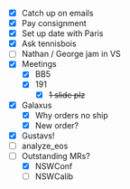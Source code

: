 - [x] Catch up on emails
- [x] Pay consignment
- [x] Set up date with Paris
- [x] Ask tennisbois
- [ ] Nathan / George jam in VS
- [x] Meetings
  - [x] BB5
  - [x] 191
    - [x] <del>1 slide plz</del>
- [x] Galaxus
  - [x] Why orders no ship
  - [x] New order?
- [x] Gustavs!
- [ ] analyze_eos
- [ ] Outstanding MRs?
  - [x] NSWConf
  - [ ] NSWCalib

